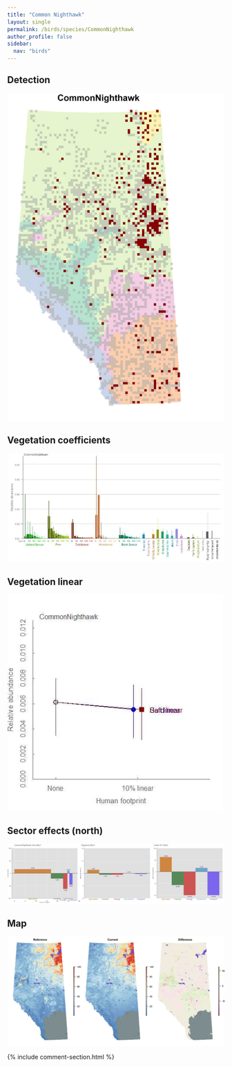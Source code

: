 ```yaml
---
title: "Common Nighthawk"
layout: single
permalink: /birds/species/CommonNighthawk
author_profile: false
sidebar:
  nav: "birds"
---
```


<h2>Detection</h2>

![](/assets/images/birds/CommonNighthawk/det.jpg)

<h2>Vegetation coefficients</h2>

![](/assets/images/birds/CommonNighthawk/veghf.jpg)

<h2>Vegetation linear</h2>

![](/assets/images/birds/CommonNighthawk/lin-north.jpg)

<h2>Sector effects (north)</h2>

![](/assets/images/birds/CommonNighthawk/sector-north.jpg)

<h2>Map</h2>

![](/assets/images/birds/CommonNighthawk/map.jpg)

{% include comment-section.html %}
